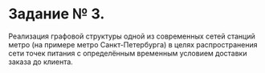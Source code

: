 # Задание № 3.
Реализация графовой структуры одной из современных сетей станций метро (на примере метро Санкт-Петербурга) в целях распространения сети точек питания с определённым временным условием доставки заказа до клиента.
